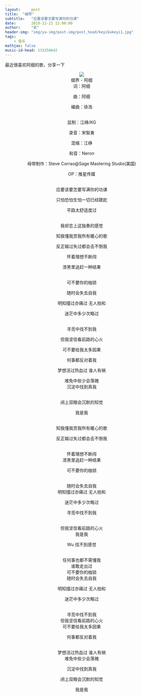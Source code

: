 ```yaml
---
layout:     post
title:  "细界"
subtitle:   "应要该要怎要写满你的功课"
date:       2019-12-21 12:00:00
author:     "俞"
header-img: "img/yu-img/post-img/post_head/keyibukeyi1.jpg"
tags:
    - 音乐
mathjax: false
music-id-head: 133256642
---
```


最近很喜欢阿细的歌，分享一下

<div align="center"><img src='https://timgsa.baidu.com/timg?image&quality=80&size=b9999_10000&sec=1576946982534&di=147597ce2485cccb35c1ca6dafc3fca8&imgtype=0&src=http%3A%2F%2Fimg3.doubanio.com%2Fview%2Fnote%2Fl%2Fpublic%2Fp57262752.jpg'/></div><div align="center">
细界 - 阿细

<br/>
词：阿细


曲：阿细


编曲：徐浩

<br/>
监制：江峥/KG


录音：宋智勇


混缩：江峥


和音：Neron


母带制作：Steve Corrao@Sage Mastering Studio(美国)


OP：推星传媒

<br/>
应要该要怎要写满你的功课

<br/>

只怕恐怕生怕一切已经蹉跎
<br/>

平路太舒适度过

<br/>
我却恋上这独奏的感觉
<br/>

知我懂我赏我所有暖心的歌
<br/>

反正输过失过都会击不倒我
<br/>

怀着理想不断闯
<br/>

漆黑里追赶一种结果

<br/>
可不要你的枷锁
<br/>

随时会失去自我
<br/>

明知撞过亦痛过 无人拍和
<br/>

迷茫中多少次略过

<br/>
寻觅中找不到我
<br/>

但我坚信看前路的心火
<br/>

可不要给我太多因果
<br/>

何事都反对着我
<br/>

梦想活过热血过 谁人有祸
<br/>

难免中些少会落魄
<br/>
沉淀中找到真我

<br/>
闭上双眼会沉默的知觉
<br/>

我是我

<br/>
知我懂我赏我所有暖心的歌
<br/>

反正输过失过都会击不倒我

<br/>
怀着理想不断闯

<br/>
漆黑里追赶一种结果
<br/>

可不要你的枷锁

<br/>
随时会失去自我

<br/>
明知撞过亦痛过 无人拍和
<br/>

迷茫中多少次略过
<br/>

寻觅中找不到我

<br/>
但我坚信看前路的心火

<br/>
我是我
<br/>

Wu 找不到感觉

<br/>
任何事也都不需懂我
<br/>
谁敢走出过

<br/>
可不要你的枷锁

<br/>
随时会失去自我
<br/>

明知撞过亦痛过 无人拍和
<br/>

迷茫中多少次略过

<br/>
寻觅中找不到我

<br/>
但我坚信看前路的心火

<br/>
可不要给我太多因果
<br/>

何事都反对着我

<br/>
梦想活过热血过 谁人有祸

<br/>
难免中些少会落魄
<br/>

沉淀中找到真我
<br/>

闭上双眼会沉默的知觉
<br/>

我是我
